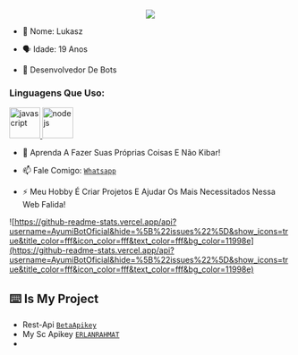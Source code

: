 <h1 align="center"Lukasz<img src="https://user-images.githubusercontent.com/1303154/88677602-1635ba80-d120-11ea-84d8-d263ba5fc3c0.gif" width="40px" alt=""><br></h1>
<p align="center">
<img src="https://f.top4top.io/p_2264oibha0.jpg" />
</p>

<p align="center">

- 👼 Nome: Lukasz

- 🗣️ Idade: 19 Anos

- 🔭 Desenvolvedor De Bots

</p>


<h3 align="left">Linguagens Que Uso:</h3>

<p align="left"> <a href="https://betaapikey.herokuapp.com" target="_blank"> <img src="https://img.shields.io/badge/-JavaScript-black?style=flat-square&logo=javascript" alt="javascript" width="55" height="55"/> </a> <a href="https://nodejs.org" target="_blank"> <img src="https://img.shields.io/badge/-Node.js-black?style=flat-square&logo=Node.js" alt="nodejs" width="55" height="55"/> </a> </p>

- 🤝 Aprenda A Fazer Suas Próprias Coisas E Não Kibar!

- 📫 Fale Comigo: [`Whatsapp`](https://wa.me/556196697514?text=Olá)

- ⚡ Meu Hobby É Criar Projetos E Ajudar Os Mais Necessitados Nessa Web Falida!

![https://github-readme-stats.vercel.app/api?username=AyumiBotOficial&hide=%5B%22issues%22%5D&show_icons=true&title_color=fff&icon_color=fff&text_color=fff&bg_color=11998e](https://github-readme-stats.vercel.app/api?username=AyumiBotOficial&hide=%5B%22issues%22%5D&show_icons=true&title_color=fff&icon_color=fff&text_color=fff&bg_color=11998e)

## ⌨️ Is My Project
* Rest-Api [`BetaApikey`](https://betaapikey.herokuapp.com)
* My Sc Apikey [`ERLANRAHMAT`](https://github.com/ERLANRAHMAT/apikeys)
* 

